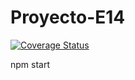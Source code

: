 # Proyecto-E14
[![Coverage Status](https://coveralls.io/repos/github/SyTW2425/Proyecto-E14/badge.svg?branch=desarrollo)](https://coveralls.io/github/SyTW2425/Proyecto-E14?branch=desarrollo)

npm start
